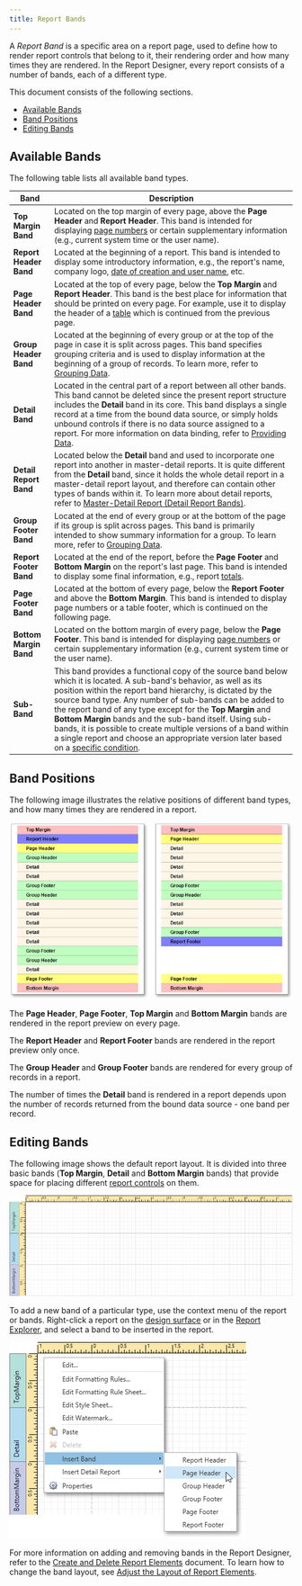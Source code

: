 ```yaml
---
title: Report Bands
---
```

A _Report Band_ is a specific area on a report page, used to define how to render report controls that belong to it, their rendering order and how many times they are rendered. In the Report Designer, every report consists of a number of bands, each of a different type.

This document consists of the following sections.
* [Available Bands](#available)
* [Band Positions](#positions)
* [Editing Bands](#editing)

<a name="available"/>

## Available Bands
The following table lists all available band types.

| Band | Description |
|---|---|
| **Top Margin Band** | Located on the top margin of every page, above the **Page Header** and **Report Header**. This band is intended for displaying [page numbers](../../../../../interface-elements-for-desktop/articles/report-designer/report-designer-for-wpf/creating-reports/adding-details-about-a-report/add-page-numbers-and-system-information-to-a-report.md) or certain supplementary information (e.g., current system time or the user name). |
| **Report Header Band** | Located at the beginning of a report. This band is intended to display some introductory information, e.g., the report's name, company logo, [date of creation and user name](../../../../../interface-elements-for-desktop/articles/report-designer/report-designer-for-wpf/creating-reports/adding-details-about-a-report/add-page-numbers-and-system-information-to-a-report.md), etc. |
| **Page Header Band** | Located at the top of every page, below the **Top Margin** and **Report Header**. This band is the best place for information that should be printed on every page. For example, use it to display the header of a [table](../../../../../interface-elements-for-desktop/articles/report-designer/report-designer-for-wpf/report-types/table-report.md) which is continued from the previous page. |
| **Group Header Band** | Located at the beginning of every group or at the top of the page in case it is split across pages. This band specifies grouping criteria and is used to display information at the beginning of a group of records. To learn more, refer to [Grouping Data](../../../../../interface-elements-for-desktop/articles/report-designer/report-designer-for-wpf/creating-reports/shaping-data/grouping-data.md). |
| **Detail Band** | Located in the central part of a report between all other bands. This band cannot be deleted since the present report structure includes the **Detail** band in its core. This band displays a single record at a time from the bound data source, or simply holds unbound controls if there is no data source assigned to a report. For more information on data binding, refer to [Providing Data](../../../../../interface-elements-for-desktop/articles/report-designer/report-designer-for-wpf/creating-reports/providing-data.md). |
| **Detail Report Band** | Located below the **Detail** band and used to incorporate one report into another in master-detail reports. It is quite different from the **Detail** band, since it holds the whole detail report in a master-detail report layout, and therefore can contain other types of bands within it. To learn more about detail reports, refer to [Master-Detail Report (Detail Report Bands)](../../../../../interface-elements-for-desktop/articles/report-designer/report-designer-for-wpf/report-types/master-detail-report-(detail-report-bands).md). |
| **Group Footer Band** | Located at the end of every group or at the bottom of the page if its group is split across pages. This band is primarily intended to show summary information for a group. To learn more, refer to [Grouping Data](../../../../../interface-elements-for-desktop/articles/report-designer/report-designer-for-wpf/creating-reports/shaping-data/grouping-data.md). |
| **Report Footer Band** | Located at the end of the report, before the **Page Footer** and **Bottom Margin** on the report's last page. This band is intended to display some final information, e.g., report [totals](../../../../../interface-elements-for-desktop/articles/report-designer/report-designer-for-wpf/creating-reports/shaping-data/calculating-summaries.md). |
| **Page Footer Band** | Located at the bottom of every page, below the **Report Footer** and above the **Bottom Margin**. This band is intended to display page numbers or a table footer, which is continued on the following page. |
| **Bottom Margin Band** | Located on the bottom margin of every page, below the **Page Footer**. This band is intended for displaying [page numbers](../../../../../interface-elements-for-desktop/articles/report-designer/report-designer-for-wpf/creating-reports/adding-details-about-a-report/add-page-numbers-and-system-information-to-a-report.md) or certain supplementary information (e.g., current system time or the user name). |
| **Sub-Band** | This band provides a functional copy of the source band below which it is located. A sub-band's behavior, as well as its position within the report band hierarchy, is dictated by the source band type. Any number of sub-bands can be added to the report band of any type except for the **Top Margin** and **Bottom Margin** bands and the sub-band itself. Using sub-bands, it is possible to create multiple versions of a band within a single report and choose an appropriate version later based on a [specific condition](../../../../../interface-elements-for-desktop/articles/report-designer/report-designer-for-wpf/creating-reports/appearance-customization/conditionally-hide-bands.md). |

<a name="positions"/>

## Band Positions
The following image illustrates the relative positions of different band types, and how many times they are rendered in a report.

![EUD_WpfReportDesigner_BandTypes](../../../../images/Img123930.png)

The **Page Header**, **Page Footer**, **Top Margin** and **Bottom Margin** bands are rendered in the report preview on every page.
 

The **Report Header** and **Report Footer** bands are rendered in the report preview only once.

The **Group Header** and **Group Footer** bands are rendered for every group of records in a report.

The number of times the **Detail** band is rendered in a report depends upon the number of records returned from the bound data source - one band per record.

<a name="editing"/>

## Editing Bands
The following image shows the default report layout. It is divided into three basic bands (**Top Margin**, **Detail** and **Bottom Margin** bands) that provide space for placing different [report controls](../../../../../interface-elements-for-desktop/articles/report-designer/report-designer-for-wpf/report-elements/report-controls.md) on them.

![WPDDesigner_EmptyReport](../../../../images/Img122901.png)

To add a new band of a particular type, use the context menu of the report or bands. Right-click a report on the [design surface](../../../../../interface-elements-for-desktop/articles/report-designer/report-designer-for-wpf/interface-elements/design-surface.md) or in the [Report Explorer](../../../../../interface-elements-for-desktop/articles/report-designer/report-designer-for-wpf/interface-elements/report-explorer.md), and select a band to be inserted in the report.

![EUD_WpfReportDesigner_CreateBand](../../../../images/Img123817.png)

For more information on adding and removing bands in the Report Designer, refer to the [Create and Delete Report Elements](../../../../../interface-elements-for-desktop/articles/report-designer/report-designer-for-wpf/creating-reports/basic-operations/create-and-delete-report-elements.md) document. To learn how to change the band layout, see [Adjust the Layout of Report Elements](../../../../../interface-elements-for-desktop/articles/report-designer/report-designer-for-wpf/creating-reports/basic-operations/adjust-the-layout-of-report-elements.md).